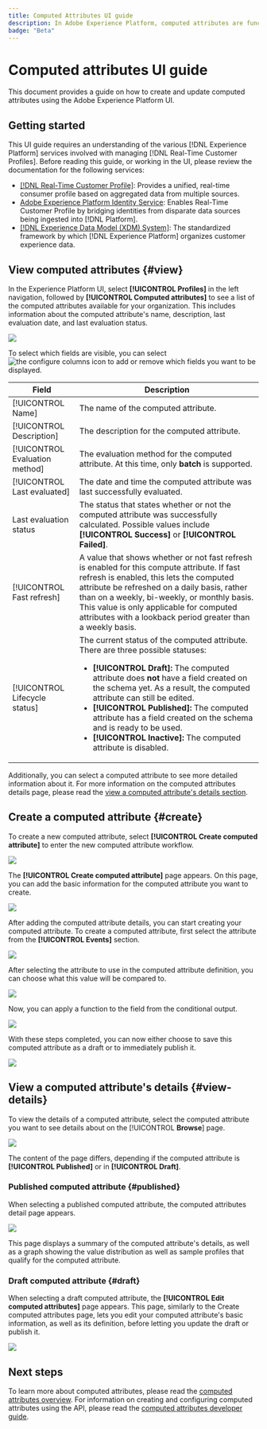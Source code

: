 ```yaml
---
title: Computed Attributes UI guide
description: In Adobe Experience Platform, computed attributes are functions used to aggregate event-level data into profile-level attributes. These functions are automatically computed so that they can be used across segmentation, activation, and personalization. This guide shows how to create, view, and update computed attributes using the Adobe Experience Platform UI.
badge: "Beta"
---
```


# Computed attributes UI guide

This document provides a guide on how to create and update computed attributes using the Adobe Experience Platform UI.

## Getting started

This UI guide requires an understanding of the various [!DNL Experience Platform] services involved with managing [!DNL Real-Time Customer Profiles]. Before reading this guide, or working in the UI, please review the documentation for the following services:

- [[!DNL Real-Time Customer Profile]](../home.md): Provides a unified, real-time consumer profile based on aggregated data from multiple sources.
- [Adobe Experience Platform Identity Service](../../identity-service/home.md): Enables Real-Time Customer Profile by bridging identities from disparate data sources being ingested into [!DNL Platform].
- [[!DNL Experience Data Model (XDM) System]](../../xdm/home.md): The standardized framework by which [!DNL Experience Platform] organizes customer experience data.

## View computed attributes {#view}

In the Experience Platform UI, select **[!UICONTROL Profiles]** in the left navigation, followed by **[!UICONTROL Computed attributes]** to see a list of the computed attributes available for your organization. This includes information about the computed attribute's name, description, last evaluation date, and last evaluation status.

![](./images/ui/browse.png)

To select which fields are visible, you can select ![the configure columns icon](./images/ui/configure-icon.png) to add or remove which fields you want to be displayed.

| Field | Description |
| ----- | ----------- |
| [!UICONTROL Name] | The name of the computed attribute. |
| [!UICONTROL Description] | The description for the computed attribute. |
| [!UICONTROL Evaluation method] | The evaluation method for the computed attribute. At this time, only **batch** is supported. |
| [!UICONTROL Last evaluated] | The date and time the computed attribute was last successfully evaluated. |
| Last evaluation status | The status that states whether or not the computed attribute was successfully calculated. Possible values include **[!UICONTROL Success]** or **[!UICONTROL Failed]**. | 
| [!UICONTROL Fast refresh] | A value that shows whether or not fast refresh is enabled for this compute attribute. If fast refresh is enabled, this lets the computed attribute be refreshed on a daily basis, rather than on a weekly, bi-weekly, or monthly basis. This value is only applicable for computed attributes with a lookback period greater than a weekly basis. |
| [!UICONTROL Lifecycle status] | The current status of the computed attribute. There are three possible statuses: <ul><li>**[!UICONTROL Draft]:** The computed attribute does **not** have a field created on the schema yet. As a result, the computed attribute can still be edited. </li><li>**[!UICONTROL Published]:** The computed attribute has a field created on the schema and is ready to be used.</li><li>**[!UICONTROL Inactive]:** The computed attribute is disabled.</li> | 

Additionally, you can select a computed attribute to see more detailed information about it. For more information on the computed attributes details page, please read the [view a computed attribute's details section](#view-details).

## Create a computed attribute {#create}

To create a new computed attribute, select **[!UICONTROL Create computed attribute]** to enter the new computed attribute workflow.

![](./images/ui/create.png)

The **[!UICONTROL Create computed attribute]** page appears. On this page, you can add the basic information for the computed attribute you want to create.

![](./images/ui/basic-information.png)

After adding the computed attribute details, you can start creating your computed attribute. To create a computed attribute, first select the attribute from the **[!UICONTROL Events]** section.

![](./images/ui/events.png)

After selecting the attribute to use in the computed attribute definition, you can choose what this value will be compared to.

![](./images/ui/select-comparison.png)

Now, you can apply a function to the field from the conditional output.

![](./images/ui/select-function.png)

With these steps completed, you can now either choose to save this computed attribute as a draft or to immediately publish it.

![](./images/ui/draft-or-publish.png)

## View a computed attribute's details {#view-details}

To view the details of a computed attribute, select the computed attribute you want to see details about on the [!UICONTROL **Browse**] page.

![](./images/ui/select.png)

The content of the page differs, depending if the computed attribute is **[!UICONTROL Published]** or in **[!UICONTROL Draft]**.

### Published computed attribute {#published}

When selecting a published computed attribute, the computed attributes detail page appears.

![](./images/ui/details.png)

This page displays a summary of the computed attribute's details, as well as a graph showing the value distribution as well as sample profiles that qualify for the computed attribute.

### Draft computed attribute {#draft}

When selecting a draft computed attribute, the **[!UICONTROL Edit computed attributes]** page appears. This page, similarly to the Create computed attributes page, lets you edit your computed attribute's basic information, as well as its definition, before letting you update the draft or publish it.

![](./images/ui/edit.png)

## Next steps

To learn more about computed attributes, please read the [computed attributes overview](./overview.md). For information on creating and configuring computed attributes using the API, please read the [computed attributes developer guide](./api.md).